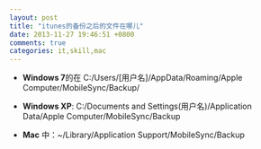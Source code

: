 ```yaml
---
layout: post
title: "itunes的备份之后的文件在哪儿"
date: 2013-11-27 19:46:51 +0800
comments: true
categories: it,skill,mac
---
```

* **Windows 7**的在 C:/Users/[用户名]/AppData/Roaming/Apple Computer/MobileSync/Backup/

* **Windows XP**: C:/Documents and Settings(用户名)/Application Data/Apple Computer/MobileSync/Backup

* **Mac** 中：~/Library/Application Support/MobileSync/Backup